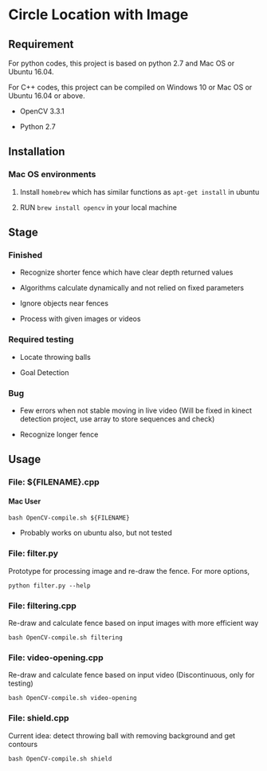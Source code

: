 # Circle Location with Image

## Requirement

For python codes, this project is based on python 2.7 and Mac OS or Ubuntu 16.04.

For C++ codes, this project can be compiled on Windows 10 or Mac OS or Ubuntu 16.04 or above.

* OpenCV 3.3.1

* Python 2.7

## Installation

### Mac OS environments

1. Install `homebrew` which has similar functions as `apt-get install` in ubuntu

2. RUN `brew install opencv` in your local machine

## Stage

### Finished

* Recognize shorter fence which have clear depth returned values

* Algorithms calculate dynamically and not relied on fixed parameters

* Ignore objects near fences

* Process with given images or videos

### Required testing

* Locate throwing balls

* Goal Detection

### Bug

* Few errors when not stable moving in live video (Will be fixed in kinect detection project, use array to store sequences and check)

* Recognize longer fence

## Usage

### File: ${FILENAME}.cpp

#### Mac User

```
bash OpenCV-compile.sh ${FILENAME}
```

* Probably works on ubuntu also, but not tested

### File: filter.py

Prototype for processing image and re-draw the fence. For more options,
```
python filter.py --help
```

### File: filtering.cpp

Re-draw and calculate fence based on input images with more efficient way
```
bash OpenCV-compile.sh filtering
```

### File: video-opening.cpp

Re-draw and calculate fence based on input video (Discontinuous, only for testing)
```
bash OpenCV-compile.sh video-opening
```

### File: shield.cpp

Current idea: detect throwing ball with removing background and get contours
```
bash OpenCV-compile.sh shield
```